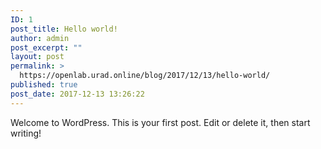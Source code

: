```yaml
---
ID: 1
post_title: Hello world!
author: admin
post_excerpt: ""
layout: post
permalink: >
  https://openlab.urad.online/blog/2017/12/13/hello-world/
published: true
post_date: 2017-12-13 13:26:22
---
```

Welcome to WordPress. This is your first post. Edit or delete it, then start writing!